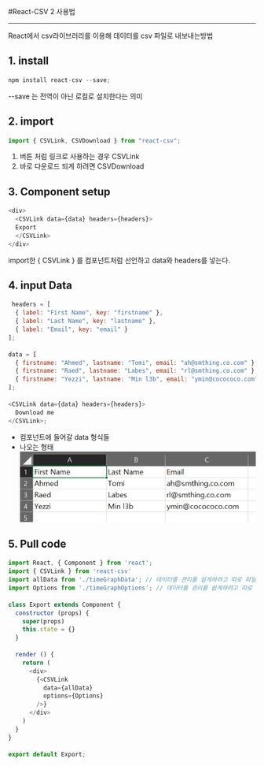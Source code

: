 #React-CSV 2 사용법 
- - -
React에서 csv라이브러리를 이용해 데이터를 csv 파일로 내보내는방법

## 1. install
```javascript
npm install react-csv --save;
```
--save 는 전역이 아닌 로컬로 설치한다는 의미

## 2. import
```javascript
import { CSVLink, CSVDownload } from "react-csv";
```
1. 버튼 처럼 링크로 사용하는 경우 CSVLink
2. 바로 다운로드 되게 하려면 CSVDownload

## 3. Component setup
```javascript
<div>
  <CSVLink data={data} headers={headers}>
  Export
  </CSVLink>
</div>
```
import한 { CSVLink } 를 컴포넌트처럼 선언하고 data와 headers를 넣는다.

## 4. input Data
```javascript
 headers = [
  { label: "First Name", key: "firstname" },
  { label: "Last Name", key: "lastname" },
  { label: "Email", key: "email" }
];
 
data = [
  { firstname: "Ahmed", lastname: "Tomi", email: "ah@smthing.co.com" },
  { firstname: "Raed", lastname: "Labes", email: "rl@smthing.co.com" },
  { firstname: "Yezzi", lastname: "Min l3b", email: "ymin@cocococo.com" }
];
 
<CSVLink data={data} headers={headers}>
  Download me
</CSVLink>;
```
* <CSVLink> 컴포넌트에 들어갈 data 형식들
* 나오는 형태
![csv](../img/csv.png)

## 5. Pull code
```javascript
import React, { Component } from 'react';
import { CSVLink } from 'react-csv'
import allData from './timeGraphData'; // 데이터를 관리를 쉽게하려고 따로 파일을 분리
import Options from './timeGraphOptions'; // 데이터를 관리를 쉽게하려고 따로 파일을 분리

class Export extends Component {
  constructor (props) {
    super(props)
    this.state = {}
  }

  render () {
    return (
      <div>
        {<CSVLink
          data={allData}
          options={Options}
        />}
      </div>
    )
  }
}

export default Export;

```